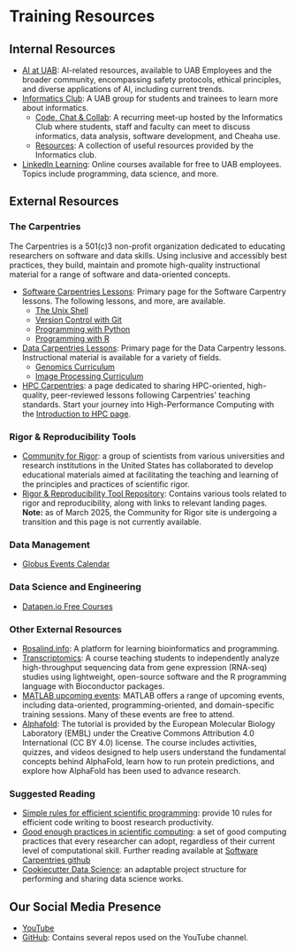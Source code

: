 # Training Resources

## Internal Resources

- [AI at UAB](https://www.uab.edu/ai/): AI-related resources, available to UAB Employees and the broader community, encompassing safety protocols, ethical principles, and diverse applications of AI, including current trends.
- [Informatics Club](https://uab.campuslabs.com/engage/organization/informaticsclub): A UAB group for students and trainees to learn more about informatics.
    - [Code, Chat & Collab](https://informaticsclub.github.io/events/): A recurring meet-up hosted by the Informatics Club where students, staff and faculty can meet to discuss informatics, data analysis, software development, and Cheaha use.
    - [Resources](https://informaticsclub.github.io/resources/): A collection of useful resources provided by the Informatics club.
- [LinkedIn Learning](https://www.uab.edu/linkedinlearning/): Online courses available for free to UAB employees. Topics include programming, data science, and more.

## External Resources

### The Carpentries

The Carpentries is a 501(c)3 non-profit organization dedicated to educating researchers on software and data skills. Using inclusive and accessibly best practices, they build, maintain and promote high-quality instructional material for a range of software and data-oriented concepts.

- [Software Carpentries Lessons](https://software-carpentry.org/lessons/): Primary page for the Software Carpentry lessons. The following lessons, and more, are available.
    - [The Unix Shell](https://swcarpentry.github.io/shell-novice/)
    - [Version Control with Git](https://swcarpentry.github.io/git-novice/)
    - [Programming with Python](https://swcarpentry.github.io/python-novice-inflammation/)
    - [Programming with R](https://swcarpentry.github.io/r-novice-inflammation/)
- [Data Carpentries Lessons](https://datacarpentry.org/lessons/): Primary page for the Data Carpentry lessons. Instructional material is available for a variety of fields.
    - [Genomics Curriculum](https://datacarpentry.org/lessons/#genomics-workshop)
    - [Image Processing Curriculum](https://datacarpentry.org/lessons/#image-processing-curriculum)
- [HPC Carpentries](https://www.hpc-carpentry.org/community-lessons/): a page dedicated to sharing HPC-oriented, high-quality, peer-reviewed lessons following Carpentries' teaching standards. Start your journey into High-Performance Computing with the [Introduction to HPC page](https://carpentries-incubator.github.io/hpc-intro/).

### Rigor & Reproducibility Tools

- [Community for Rigor](https://www.c4r.io/): a group of scientists from various universities and research institutions in the United States has collaborated to develop educational materials aimed at facilitating the teaching and learning of the principles and practices of scientific rigor.
- [Rigor & Reproducibility Tool Repository](https://c4r.io/new-tool-repo/): Contains various tools related to rigor and reproducibility, along with links to relevant landing pages. **Note:** as of March 2025, the Community for Rigor site is undergoing a transition and this page is not currently available.

### Data Management

- [Globus Events Calendar](https://www.globus.org/events/)

### Data Science and Engineering

- [Datapen.io Free Courses](https://www.datapen.io/resources/free-course-resources)

### Other External Resources

- [Rosalind.info](https://rosalind.info/problems/locations/): A platform for learning bioinformatics and programming.
- [Transcriptomics](https://diytranscriptomics.com/): A course teaching students to independently analyze high-throughput sequencing data from gene expression (RNA-seq) studies using lightweight, open-source software and the R programming language with Bioconductor packages.
- [MATLAB upcoming events](https://www.mathworks.com/company/events/search.html): MATLAB offers a range of upcoming events, including data-oriented, programming-oriented, and domain-specific training sessions. Many of these events are free to attend.
- [Alphafold](https://www.ebi.ac.uk/training/online/courses/alphafold/): The tutorial is provided by the European Molecular Biology Laboratory (EMBL) under the Creative Commons Attribution 4.0 International (CC BY 4.0) license. The course includes activities, quizzes, and videos designed to help users understand the fundamental concepts behind AlphaFold, learn how to run protein predictions, and explore how AlphaFold has been used to advance research.

### Suggested Reading

- [Simple rules for efficient scientific programming](https://doi.org/10.1371/journal.pcbi.1008549): provide 10 rules for efficient code writing to boost research productivity.
- [Good enough practices in scientific computing](https://journals.plos.org/ploscompbiol/article?id=10.1371/journal.pcbi.1005510): a set of good computing practices that every researcher can adopt, regardless of their current level of computational skill. Further reading available at [Software Carpentries github](https://github.com/swcarpentry/good-enough-practices-in-scientific-computing/blob/gh-pages/good-enough-practices-for-scientific-computing.pdf)
- [Cookiecutter Data Science](https://drivendata.github.io/cookiecutter-data-science/): an adaptable project structure for performing and sharing data science works.

## Our Social Media Presence

- [YouTube](https://www.youtube.com/channel/UCZoOS2e699Ge0DND1oy1BJQ)
- [GitHub](https://github.com/uabrc): Contains several repos used on the YouTube channel.

